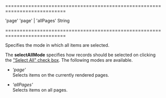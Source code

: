 <!--**
/*-------------------------------------------
    Auto-generated file. Do not modify.
-------------------------------------------

**-->
===========================================================================
<!--default-->'page'<!--/default-->
<!--acceptValues-->'page' | 'allPages'<!--/acceptValues-->
<!--type-->String<!--/type-->
===========================================================================

<!--shortDescription-->
Specifies the mode in which all items are selected.
<!--/shortDescription-->

<!--fullDescription-->
The **selectAllMode** specifies how records should be selected on clicking the ["Select All" check box](/Documentation/ApiReference/UI_Widgets/dxTagBox/Configuration/#showSelectionControls). The following modes are available.

- *'page'*  
 Selects items on the currently rendered pages.

- *'allPages'*  
 Selects items on all pages.
<!--/fullDescription-->